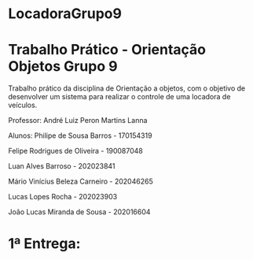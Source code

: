 # LocadoraGrupo9
# Trabalho Prático - Orientação Objetos Grupo 9

Trabalho prático da disciplina de Orientação a objetos, com o objetivo de desenvolver um sistema para realizar o controle de uma locadora de veículos.

Professor:
André Luiz Peron Martins Lanna

Alunos:
Philipe de Sousa Barros - 170154319

Felipe Rodrigues de Oliveira - 190087048

Luan Alves Barroso - 202023841

Mário Vinícius Beleza Carneiro - 202046265

Lucas Lopes Rocha - 202023903

João Lucas Miranda de Sousa - 202016604


# 1ª Entrega:
